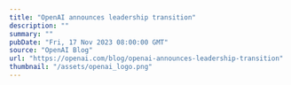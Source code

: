 ```yaml
---
title: "OpenAI announces leadership transition"
description: ""
summary: ""
pubDate: "Fri, 17 Nov 2023 08:00:00 GMT"
source: "OpenAI Blog"
url: "https://openai.com/blog/openai-announces-leadership-transition"
thumbnail: "/assets/openai_logo.png"
---
```



